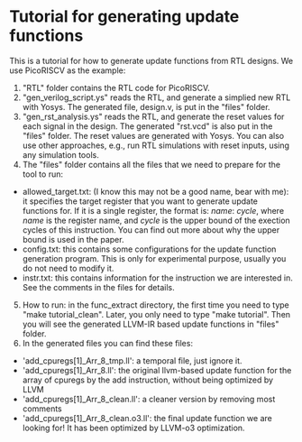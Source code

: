 # Tutorial for generating update functions
This is a tutorial for how to generate update functions from RTL designs. We use PicoRISCV as the example:
1. "RTL" folder contains the RTL code for PicoRISCV.
2. "gen_verilog_script.ys" reads the RTL, and generate a simplied new RTL with Yosys. The generated file, design.v, is put in the "files" folder.
3. "gen_rst_analysis.ys" reads the RTL, and generate the reset values for each signal in the design. The generated "rst.vcd" is also put in the "files" folder. The reset values are generated with Yosys. You can also use other approaches, e.g., run RTL simulations with reset inputs, using any simulation tools.
4. The "files" folder contains all the files that we need to prepare for the tool to run:
- allowed_target.txt: (I know this may not be a good name, bear with me): it specifies the target register that you want to generate update functions for. If it is a single register, the format is: *name*: *cycle*, where *name* is the register name, and *cycle* is the upper bound of the exection cycles of this instruction. You can find out more about why the upper bound is used in the paper.
- config.txt: this contains some configurations for the update function generation program. This is only for experimental purpose, usually you do not need to modify it.
- instr.txt: this contains information for the instruction we are interested in. See the comments in the files for details.
5. How to run: in the func_extract directory, the first time you need to type "make tutorial_clean". Later, you only need to type "make tutorial". Then you will see the generated LLVM-IR based update functions in "files" folder.
6. In the generated files you can find these files:
- 'add_cpuregs[1]_Arr_8_tmp.ll': a temporal file, just ignore it.
- 'add_cpuregs[1]_Arr_8.ll': the original llvm-based update function for the array of cpuregs by the add instruction, without being optimized by LLVM
- 'add_cpuregs[1]_Arr_8_clean.ll': a cleaner version by removing most comments
- 'add_cpuregs[1]_Arr_8_clean.o3.ll': the final update function we are looking for! It has been optimized by LLVM-o3 optimization.
